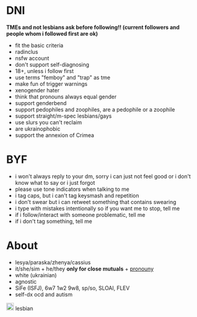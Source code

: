 # DNI


**TMEs and not lesbians ask before following!! (current followers and people whom i followed first are ok)**
* fit the basic criteria
* radinclus
* nsfw account
* don't support self-diagnosing
* 18+, unless i follow first
* use terms "femboy" and "trap" as tme
* make fun of trigger warnings
* xenogender hater
* think that pronouns always equal gender
* support genderbend
* support pedophiles and zoophiles, are a pedophile or a zoophile
* support straight/m-spec lesbians/gays
* use slurs you can't reclaim
* are ukrainophobic
* support the annexion of Crimea



# BYF


* i won't always reply to your dm, sorry i can just not feel good or i don't know what to say or i just forgot
* please use tone indicators when talking to me
* i tag caps, but i can't tag keysmash and repetition
* i don't swear but i can retweet something that contains swearing
* i type with mistakes intentionally so if you want me to stop, tell me
* if i follow/interact with someone problematic, tell me
* if i don't tag something, tell me

# About


* lesya/paraska/zhenya/cassius
* it/she/sim + he/they **only for close mutuals** + [pronouny](https://pronouny.xyz/u/aensereda)
* white (ukrainian)
* agnostic
* SiFe (ISFJ), 6w7 1w2 9w8, sp/so, SLOAI, FLEV
* self-dx ocd and autism

<img src="https://user-images.githubusercontent.com/94326065/147363672-bf9bbdf9-3046-4ac3-b8a7-eda2b7ff93bb.png" width="20" height="20" /> lesbian
